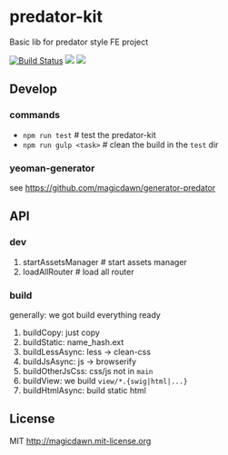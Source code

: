# predator-kit
Basic lib for predator style FE project

[![Build Status](https://travis-ci.org/magicdawn/predator-kit.svg?branch=master)](https://travis-ci.org/magicdawn/predator-kit)
![](https://img.shields.io/npm/v/predator-kit.svg)
![](https://img.shields.io/node/v/predator-kit.svg)

## Develop

### commands
- `npm run test` # test the predator-kit
- `npm run gulp <task>` # clean the  build in the `test` dir

### yeoman-generator
see https://github.com/magicdawn/generator-predator

## API

### dev

1. startAssetsManager # start assets manager
2. loadAllRouter # load all router

### build
generally: we got build everything ready

1. buildCopy: just copy
2. buildStatic: name_hash.ext
3. buildLessAsync: less -> clean-css
4. buildJsAsync: js -> browserify
5. buildOtherJsCss: css/js not in `main`
6. buildView: we build `view/*.{swig|html|...}`
7. buildHtmlAsync: build static html

## License
MIT http://magicdawn.mit-license.org